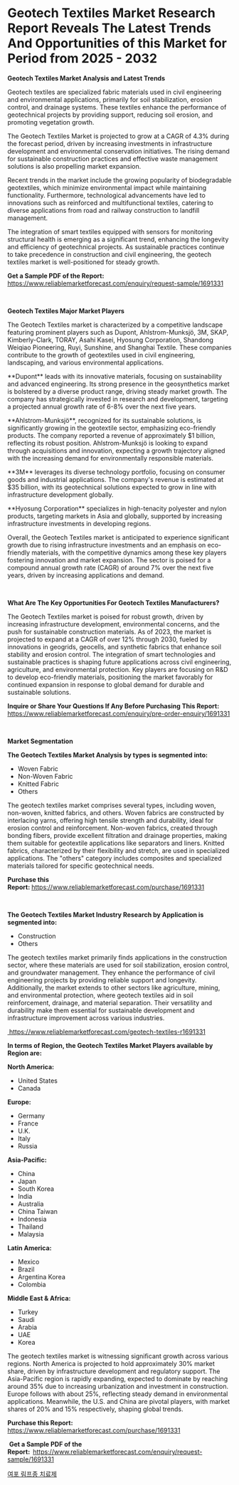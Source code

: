 <p><h1>Geotech Textiles Market Research Report Reveals The Latest Trends And Opportunities of this Market for Period from 2025 - 2032</h1></p><p><strong>Geotech Textiles Market Analysis and Latest Trends</strong></p>
<p><p>Geotech textiles are specialized fabric materials used in civil engineering and environmental applications, primarily for soil stabilization, erosion control, and drainage systems. These textiles enhance the performance of geotechnical projects by providing support, reducing soil erosion, and promoting vegetation growth.</p><p>The Geotech Textiles Market is projected to grow at a CAGR of 4.3% during the forecast period, driven by increasing investments in infrastructure development and environmental conservation initiatives. The rising demand for sustainable construction practices and effective waste management solutions is also propelling market expansion. </p><p>Recent trends in the market include the growing popularity of biodegradable geotextiles, which minimize environmental impact while maintaining functionality. Furthermore, technological advancements have led to innovations such as reinforced and multifunctional textiles, catering to diverse applications from road and railway construction to landfill management. </p><p>The integration of smart textiles equipped with sensors for monitoring structural health is emerging as a significant trend, enhancing the longevity and efficiency of geotechnical projects. As sustainable practices continue to take precedence in construction and civil engineering, the geotech textiles market is well-positioned for steady growth.</p></p>
<p><strong>Get a Sample PDF of the Report:&nbsp;</strong> <a href="https://www.reliablemarketforecast.com/enquiry/request-sample/1691331?utm_campaign=1080&utm_medium=2&utm_source=Github&utm_content=ia&utm_term=07012025&utm_id=geotech-textiles">https://www.reliablemarketforecast.com/enquiry/request-sample/1691331</a></p>
<p>&nbsp;</p>
<p><strong>Geotech Textiles Major Market Players</strong></p>
<p><p>The Geotech Textiles market is characterized by a competitive landscape featuring prominent players such as Dupont, Ahlstrom-Munksjö, 3M, SKAP, Kimberly-Clark, TORAY, Asahi Kasei, Hyosung Corporation, Shandong Weiqiao Pioneering, Ruyi, Sunshine, and Shanghai Textile. These companies contribute to the growth of geotextiles used in civil engineering, landscaping, and various environmental applications.</p><p>**Dupont** leads with its innovative materials, focusing on sustainability and advanced engineering. Its strong presence in the geosynthetics market is bolstered by a diverse product range, driving steady market growth. The company has strategically invested in research and development, targeting a projected annual growth rate of 6-8% over the next five years.</p><p>**Ahlstrom-Munksjö**, recognized for its sustainable solutions, is significantly growing in the geotextile sector, emphasizing eco-friendly products. The company reported a revenue of approximately $1 billion, reflecting its robust position. Ahlstrom-Munksjö is looking to expand through acquisitions and innovation, expecting a growth trajectory aligned with the increasing demand for environmentally responsible materials.</p><p>**3M** leverages its diverse technology portfolio, focusing on consumer goods and industrial applications. The company's revenue is estimated at $35 billion, with its geotechnical solutions expected to grow in line with infrastructure development globally.</p><p>**Hyosung Corporation** specializes in high-tenacity polyester and nylon products, targeting markets in Asia and globally, supported by increasing infrastructure investments in developing regions.</p><p>Overall, the Geotech Textiles market is anticipated to experience significant growth due to rising infrastructure investments and an emphasis on eco-friendly materials, with the competitive dynamics among these key players fostering innovation and market expansion. The sector is poised for a compound annual growth rate (CAGR) of around 7% over the next five years, driven by increasing applications and demand.</p></p>
<p>&nbsp;</p>
<p><strong>What Are The Key Opportunities For Geotech Textiles Manufacturers?</strong></p>
<p><p>The Geotech Textiles market is poised for robust growth, driven by increasing infrastructure development, environmental concerns, and the push for sustainable construction materials. As of 2023, the market is projected to expand at a CAGR of over 12% through 2030, fueled by innovations in geogrids, geocells, and synthetic fabrics that enhance soil stability and erosion control. The integration of smart technologies and sustainable practices is shaping future applications across civil engineering, agriculture, and environmental protection. Key players are focusing on R&D to develop eco-friendly materials, positioning the market favorably for continued expansion in response to global demand for durable and sustainable solutions.</p></p>
<p><strong>Inquire or Share Your Questions If Any Before Purchasing This Report:</strong> <a href="https://www.reliablemarketforecast.com/enquiry/pre-order-enquiry/1691331?utm_campaign=1080&utm_medium=2&utm_source=Github&utm_content=ia&utm_term=07012025&utm_id=geotech-textiles">https://www.reliablemarketforecast.com/enquiry/pre-order-enquiry/1691331</a></p>
<p>&nbsp;</p>
<p><strong>Market Segmentation</strong></p>
<p><strong>The Geotech Textiles Market Analysis by types is segmented into:</strong></p>
<p><ul><li>Woven Fabric</li><li>Non-Woven Fabric</li><li>Knitted Fabric</li><li>Others</li></ul></p>
<p><p>The geotech textiles market comprises several types, including woven, non-woven, knitted fabrics, and others. Woven fabrics are constructed by interlacing yarns, offering high tensile strength and durability, ideal for erosion control and reinforcement. Non-woven fabrics, created through bonding fibers, provide excellent filtration and drainage properties, making them suitable for geotextile applications like separators and liners. Knitted fabrics, characterized by their flexibility and stretch, are used in specialized applications. The "others" category includes composites and specialized materials tailored for specific geotechnical needs.</p></p>
<p><strong>Purchase this Report:&nbsp;</strong><a href="https://www.reliablemarketforecast.com/purchase/1691331?utm_campaign=1080&utm_medium=2&utm_source=Github&utm_content=ia&utm_term=07012025&utm_id=geotech-textiles">https://www.reliablemarketforecast.com/purchase/1691331</a></p>
<p>&nbsp;</p>
<p><strong>The Geotech Textiles Market Industry Research by Application is segmented into:</strong></p>
<p><ul><li>Construction</li><li>Others</li></ul></p>
<p><p>The geotech textiles market primarily finds applications in the construction sector, where these materials are used for soil stabilization, erosion control, and groundwater management. They enhance the performance of civil engineering projects by providing reliable support and longevity. Additionally, the market extends to other sectors like agriculture, mining, and environmental protection, where geotech textiles aid in soil reinforcement, drainage, and material separation. Their versatility and durability make them essential for sustainable development and infrastructure improvement across various industries.</p></p>
<p><a href="https://www.reliablemarketforecast.com/geotech-textiles-r1691331?utm_campaign=1080&utm_medium=2&utm_source=Github&utm_content=ia&utm_term=07012025&utm_id=geotech-textiles">&nbsp;https://www.reliablemarketforecast.com/geotech-textiles-r1691331</a></p>
<p><strong>In terms of Region, the Geotech Textiles Market Players available by Region are:</strong></p>
<p>
    <p> <strong> North America: </strong>
        <ul>
            <li>United States</li>
            <li>Canada</li>
        </ul>
        </p> 
    <p> <strong> Europe: </strong>
        <ul>
            <li>Germany</li>
            <li>France</li>
            <li>U.K.</li>
            <li>Italy</li>
            <li>Russia</li>
        </ul>
        </p> 
    <p> <strong> Asia-Pacific: </strong>
        <ul>
            <li>China</li>
            <li>Japan</li>
            <li>South Korea</li>
            <li>India</li>
            <li>Australia</li>
            <li>China Taiwan</li>
            <li>Indonesia</li>
            <li>Thailand</li>
            <li>Malaysia</li>
        </ul>
        </p> 
    <p> <strong> Latin America: </strong>
        <ul>
            <li>Mexico</li>
            <li>Brazil</li>
            <li>Argentina Korea</li>
            <li>Colombia</li>
        </ul>
        </p> 
    <p> <strong> Middle East & Africa: </strong>
        <ul>
            <li>Turkey</li>
            <li>Saudi</li>
            <li>Arabia</li>
            <li>UAE</li>
            <li>Korea</li>
        </ul>
    </p>
    </p>
<p><p>The geotech textiles market is witnessing significant growth across various regions. North America is projected to hold approximately 30% market share, driven by infrastructure development and regulatory support. The Asia-Pacific region is rapidly expanding, expected to dominate by reaching around 35% due to increasing urbanization and investment in construction. Europe follows with about 25%, reflecting steady demand in environmental applications. Meanwhile, the U.S. and China are pivotal players, with market shares of 20% and 15% respectively, shaping global trends.</p></p>
<p><strong>Purchase this Report: </strong><a href="https://www.reliablemarketforecast.com/purchase/1691331?utm_campaign=1080&utm_medium=2&utm_source=Github&utm_content=ia&utm_term=07012025&utm_id=geotech-textiles">https://www.reliablemarketforecast.com/purchase/1691331</a></p>
<p>&nbsp;<strong>Get a Sample PDF of the Report:&nbsp;&nbsp;</strong><a href="https://www.reliablemarketforecast.com/enquiry/request-sample/1691331?utm_campaign=1080&utm_medium=2&utm_source=Github&utm_content=ia&utm_term=07012025&utm_id=geotech-textiles">https://www.reliablemarketforecast.com/enquiry/request-sample/1691331</a></p>
<p><strong></strong></p>
<p><p><a href="https://github.com/sougarounis/Market-Research-Report-List-6/blob/main/615949629754.md?utm_campaign=1080&utm_medium=2&utm_source=Github&utm_content=ia&utm_term=07012025&utm_id=geotech-textiles">여포 림프종 치료제</a></p></p>